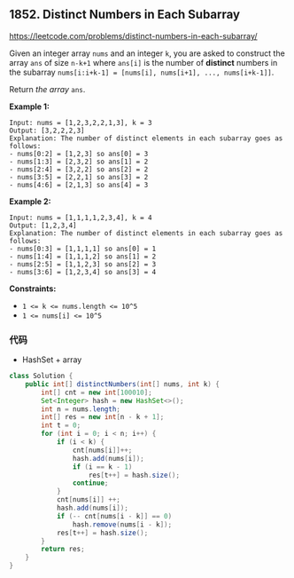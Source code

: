 ## 1852. Distinct Numbers in Each Subarray

https://leetcode.com/problems/distinct-numbers-in-each-subarray/

Given an integer array `nums` and an integer `k`, you are asked to construct the array `ans` of size `n-k+1` where `ans[i]` is the number of **distinct** numbers in the subarray `nums[i:i+k-1] = [nums[i], nums[i+1], ..., nums[i+k-1]]`.

Return *the array* `ans`.

 

**Example 1:**

```
Input: nums = [1,2,3,2,2,1,3], k = 3
Output: [3,2,2,2,3]
Explanation: The number of distinct elements in each subarray goes as follows:
- nums[0:2] = [1,2,3] so ans[0] = 3
- nums[1:3] = [2,3,2] so ans[1] = 2
- nums[2:4] = [3,2,2] so ans[2] = 2
- nums[3:5] = [2,2,1] so ans[3] = 2
- nums[4:6] = [2,1,3] so ans[4] = 3
```

**Example 2:**

```
Input: nums = [1,1,1,1,2,3,4], k = 4
Output: [1,2,3,4]
Explanation: The number of distinct elements in each subarray goes as follows:
- nums[0:3] = [1,1,1,1] so ans[0] = 1
- nums[1:4] = [1,1,1,2] so ans[1] = 2
- nums[2:5] = [1,1,2,3] so ans[2] = 3
- nums[3:6] = [1,2,3,4] so ans[3] = 4
```

 

**Constraints:**

- `1 <= k <= nums.length <= 10^5`
- `1 <= nums[i] <= 10^5`

### 代码

- HashSet + array

```java
class Solution {
    public int[] distinctNumbers(int[] nums, int k) {
        int[] cnt = new int[100010];
        Set<Integer> hash = new HashSet<>();
        int n = nums.length;
        int[] res = new int[n - k + 1];
        int t = 0;
        for (int i = 0; i < n; i++) {
            if (i < k) {
                cnt[nums[i]]++;
                hash.add(nums[i]);
                if (i == k - 1)
                    res[t++] = hash.size();
                continue;
            }
            cnt[nums[i]] ++;
            hash.add(nums[i]);
            if (-- cnt[nums[i - k]] == 0)
                hash.remove(nums[i - k]);
            res[t++] = hash.size();
        }
        return res;
    }
}
```


